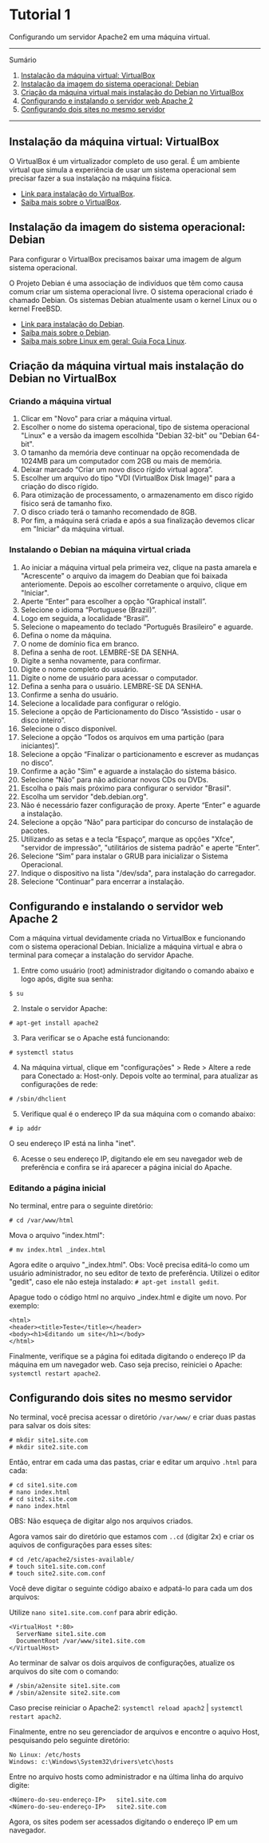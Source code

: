 # Tutorial 1

Configurando um servidor Apache2 em uma máquina virtual.

*******
Sumário
 1. [Instalação da máquina virtual: VirtualBox](#virtualbox)
 2. [Instalação da imagem do sistema operacional: Debian](#debian)
 3. [Criação da máquina virtual mais instalação do Debian no VirtualBox](#ambiente)
 4. [Configurando e instalando o servidor web Apache 2](#apache2)
 5. [Configurando dois sites no mesmo servidor](#2sites)

*******

<div id='virtualbox'/>

## Instalação da máquina virtual: VirtualBox

O VirtualBox é um virtualizador completo de uso geral. É um ambiente virtual que simula a experiência de usar um sistema operacional sem precisar fazer a sua instalação na máquina física. 

- [Link para instalação do VirtualBox](https://www.virtualbox.org/wiki/Downloads).
- [Saiba mais sobre o VirtualBox](https://www.virtualbox.org/wiki/VirtualBox).

<div id='debian'/>

## Instalação da imagem do sistema operacional: Debian

Para configurar o VirtualBox precisamos baixar uma imagem de algum sistema operacional. 

O Projeto Debian é uma associação de indivíduos que têm como causa comum criar um sistema operacional livre. O sistema operacional criado é chamado Debian. Os sistemas Debian atualmente usam o kernel Linux ou o kernel FreeBSD.

- [Link para instalação do Debian](https://www.debian.org/distrib/).
- [Saiba mais sobre o Debian](https://www.debian.org/).
- [Saiba mais sobre Linux em geral: Guia Foca Linux](https://www.guiafoca.org/guiaonline/iniciante/).

<div id='ambiente'/>

## Criação da máquina virtual mais instalação do Debian no VirtualBox

### Criando a máquina virtual

1. Clicar em "Novo" para criar a máquina virtual.
2. Escolher o nome do sistema operacional, tipo de sistema operacional "Linux" e a versão da imagem escolhida "Debian 32-bit" ou "Debian 64-bit".
3. O tamanho da memória deve continuar na opção recomendada de 1024MB para um computador com 2GB ou mais de memória.
4. Deixar marcado “Criar um novo disco rígido virtual agora”.
5. Escolher um arquivo do tipo "VDI (VirtualBox Disk Image)" para a criação do disco rígido.
6. Para otimização de processamento, o armazenamento em disco rígido físico será de tamanho fixo.
7. O disco criado terá o tamanho recomendado de 8GB.
8. Por fim, a máquina será criada e após a sua finalização devemos clicar em "Iniciar" da máquina virtual.

### Instalando o Debian na máquina virtual criada

1. Ao iniciar a máquina virtual pela primeira vez, clique na pasta amarela e "Acrescente" o arquivo da imagem do Deabian que foi baixada anteriomente. Depois ao escolher corretamente o arquivo, clique em "Iniciar".
2. Aperte “Enter” para escolher a opção “Graphical install”.
3. Selecione o idioma “Portuguese (Brazil)”.
4. Logo em seguida, a localidade “Brasil”.
5. Selecione o mapeamento do teclado “Português Brasileiro” e aguarde.
6. Defina o nome da máquina.
7. O nome de domínio fica em branco.
8. Defina a senha de root. LEMBRE-SE DA SENHA.
9. Digite a senha novamente, para confirmar.
10. Digite o nome completo do usuário.
11. Digite o nome de usuário para acessar o computador.
12. Defina a senha para o usuário. LEMBRE-SE DA SENHA.
13. Confirme a senha do usuário.
14. Selecione a localidade para configurar o relógio.
15. Selecione a opção de Particionamento do Disco “Assistido - usar o disco inteiro”.
16. Selecione o disco disponível.
17. Selecione a opção “Todos os arquivos em uma partição (para iniciantes)”.
18. Selecione a opção “Finalizar o particionamento e escrever as mudanças no disco”.
19. Confirme a ação "Sim" e aguarde a instalação do sistema básico.
20. Selecione “Não” para não adicionar novos CDs ou DVDs.
21. Escolha o país mais próximo para configurar o servidor "Brasil".
22. Escolha um servidor "deb.debian.org".
23. Não é necessário fazer configuração de proxy. Aperte “Enter” e aguarde a instalação.
24. Selecione a opção “Não” para participar do concurso de instalação de pacotes.
25. Utilizando as setas e a tecla “Espaço”, marque as opções "Xfce", "servidor de impressão", "utilitários de sistema padrão" e aperte “Enter”.
26. Selecione “Sim” para instalar o GRUB para inicializar o Sistema Operacional.
27. Indique o dispositivo na lista "/dev/sda", para instalação do carregador.
28. Selecione “Continuar” para encerrar a instalação.

<div id='apache2'/>

## Configurando e instalando o servidor web Apache 2

Com a máquina virtual devidamente criada no VirtualBox e funcionando com o sistema operacional Debian. Inicialize a máquina virtual e abra o terminal para começar a instalação do servidor Apache.

1. Entre como usuário (root) administrador digitando o comando abaixo e logo após, digite sua senha:

`$ su`

2. Instale o servidor Apache:

`# apt-get install apache2`

3. Para verificar se o Apache está funcionando:

`# systemctl status`

4. Na máquina virtual, clique em "configurações" > Rede > Altere a rede para Conectado a: Host-only. Depois volte ao terminal, para atualizar as configurações de rede:

`# /sbin/dhclient`

5. Verifique qual é o endereço IP da sua máquina com o comando abaixo:

`# ip addr`

O seu endereço IP está na linha "inet".

6. Acesse o seu endereço IP, digitando ele em seu navegador web de preferência e confira se irá aparecer a página inicial do Apache.

### Editando a página inicial

No terminal, entre para o seguinte diretório:

`# cd /var/www/html`

Mova o arquivo "index.html":

`# mv index.html _index.html`

Agora edite o arquivo "_index.html". Obs: Você precisa editá-lo como um usuário administrador, no seu editor de texto de preferência. Utilizei o editor "gedit", caso ele não esteja instalado: `# apt-get install gedit`.

Apague todo o código html no arquivo _index.html e digite um novo. Por exemplo:

```
<html>
<header><title>Teste</title></header>
<body><h1>Editando um site</h1></body>
</html>
```

Finalmente, verifique se a página foi editada digitando o endereço IP da máquina em um navegador web. Caso seja preciso, reiniciei o Apache: `systemctl restart apache2`.

<div id='2sites'/>

## Configurando dois sites no mesmo servidor

No terminal, você precisa acessar o diretório `/var/www/` e criar duas pastas para salvar os dois sites:

```
# mkdir site1.site.com
# mkdir site2.site.com
```

Então, entrar em cada uma das pastas, criar e editar um arquivo `.html` para cada:

```
# cd site1.site.com
# nano index.html
# cd site2.site.com
# nano index.html
```

OBS: Não esqueça de digitar algo nos arquivos criados.

Agora vamos sair do diretório que estamos com `..cd` (digitar 2x) e criar os aquivos de configurações para esses sites:

```
# cd /etc/apache2/sistes-available/
# touch site1.site.com.conf
# touch site2.site.com.conf
```

Você deve digitar o seguinte código abaixo e adpatá-lo para cada um dos arquivos: 

Utilize `nano site1.site.com.conf` para abrir edição.

```
<VirtualHost *:80>
  ServerName site1.site.com
  DocumentRoot /var/www/site1.site.com
</VirtualHost>
```

Ao terminar de salvar os dois arquivos de configurações, atualize os arquivos do site com o comando:

```
# /sbin/a2ensite site1.site.com
# /sbin/a2ensite site2.site.com
```

Caso precise reiniciar o Apache2: `systemctl reload apach2` | `systemctl restart apach2`.

Finalmente, entre no seu gerenciador de arquivos e encontre o aquivo Host, pesquisando pelo seguinte diretório:

```
No Linux: /etc/hosts
Windows: c:\Windows\System32\drivers\etc\hosts
```

Entre no arquivo hosts como administrador e na última linha do arquivo digite:

```
<Número-do-seu-endereço-IP>   site1.site.com
<Número-do-seu-endereço-IP>   site2.site.com
```

Agora, os sites podem ser acessados digitando o endereço IP em um navegador.
